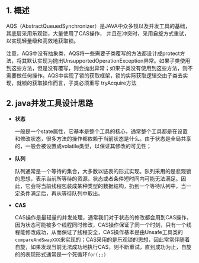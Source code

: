 ## 1. 概述

​	AQS（AbstractQueuedSynchronizer）是JAVA中众多锁以及并发工具的基础，其底层采用乐观锁，大量使用了CAS操作， 并且在冲突时，采用自旋方式重试，以实现轻量级和高效地获取锁。

​	注意，AQS中没有抽象类，AQS将一些需要子类覆写的方法都设计成protect方法，将其默认实现为抛出UnsupportedOperationException异常。如果子类使用到这些方法，但是没有覆写，则会抛出异常；如果子类没有使用到这些方法，则不需要做任何操作。AQS中实现了锁的获取框架，锁的实际获取逻辑交由子类去实现，就锁的获取操作而言，子类必须重写 tryAcquire方法

## 2. java并发工具设计思路

- **状态**

  一般是一个state属性，它基本是整个工具的核心，通常整个工具都是在设置和修改状态，很多方法的操作都依赖于当前状态是什么。由于状态是全局共享的，一般会被设置成volatile类型，以保证其修改的可见性；

- **队列**

  队列通常是一个等待的集合，大多数以链表的形式实现。队列采用的是悲观锁的思想，表示当前所等待的资源，状态或者条件短时间内可能无法满足。因此，它会将当前线程包装成某种类型的数据结构，扔到一个等待队列中，当一定条件满足后，再从等待队列中取出。

- **CAS**

  CAS操作是最轻量的并发处理，通常我们对于状态的修改都会用到CAS操作，因为状态可能被多个线程同时修改，CAS操作保证了同一个时刻，只有一个线程能修改成功，从而保证了线程安全，CAS操作基本是由Unsafe工具类的`compareAndSwapXXX`来实现的；CAS采用的是乐观锁的思想，因此常常伴随着自旋，如果发现当前无法成功地执行CAS，则不断重试，直到成功为止，自旋的的表现形式通常是一个死循环`for(;;)`